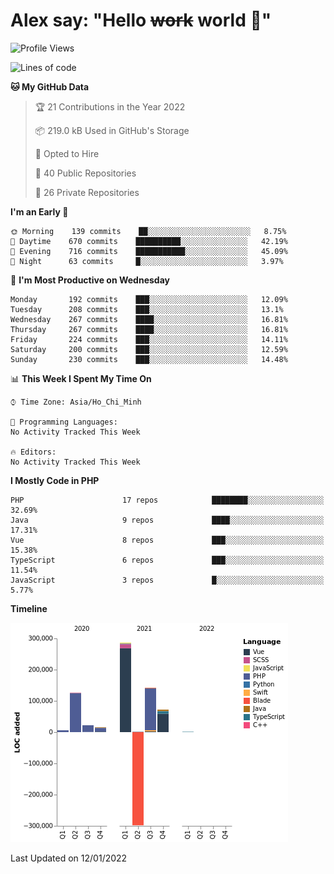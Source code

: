 # Alex say: "Hello ~~work~~ world 🐾"

<!--START_SECTION:waka-->
![Profile Views](http://img.shields.io/badge/Profile%20Views-0-blue)

![Lines of code](https://img.shields.io/badge/From%20Hello%20World%20I%27ve%20Written-375%20Thousand%20lines%20of%20code-blue)

**🐱 My GitHub Data** 

> 🏆 21 Contributions in the Year 2022
 > 
> 📦 219.0 kB Used in GitHub's Storage 
 > 
> 💼 Opted to Hire
 > 
> 📜 40 Public Repositories 
 > 
> 🔑 26 Private Repositories  
 > 
**I'm an Early 🐤** 

```text
🌞 Morning    139 commits    ██░░░░░░░░░░░░░░░░░░░░░░░   8.75% 
🌆 Daytime    670 commits    ██████████░░░░░░░░░░░░░░░   42.19% 
🌃 Evening    716 commits    ███████████░░░░░░░░░░░░░░   45.09% 
🌙 Night      63 commits     █░░░░░░░░░░░░░░░░░░░░░░░░   3.97%

```
📅 **I'm Most Productive on Wednesday** 

```text
Monday       192 commits    ███░░░░░░░░░░░░░░░░░░░░░░   12.09% 
Tuesday      208 commits    ███░░░░░░░░░░░░░░░░░░░░░░   13.1% 
Wednesday    267 commits    ████░░░░░░░░░░░░░░░░░░░░░   16.81% 
Thursday     267 commits    ████░░░░░░░░░░░░░░░░░░░░░   16.81% 
Friday       224 commits    ███░░░░░░░░░░░░░░░░░░░░░░   14.11% 
Saturday     200 commits    ███░░░░░░░░░░░░░░░░░░░░░░   12.59% 
Sunday       230 commits    ███░░░░░░░░░░░░░░░░░░░░░░   14.48%

```


📊 **This Week I Spent My Time On** 

```text
⌚︎ Time Zone: Asia/Ho_Chi_Minh

💬 Programming Languages: 
No Activity Tracked This Week

🔥 Editors: 
No Activity Tracked This Week

```

**I Mostly Code in PHP** 

```text
PHP                      17 repos            ████████░░░░░░░░░░░░░░░░░   32.69% 
Java                     9 repos             ████░░░░░░░░░░░░░░░░░░░░░   17.31% 
Vue                      8 repos             ███░░░░░░░░░░░░░░░░░░░░░░   15.38% 
TypeScript               6 repos             ███░░░░░░░░░░░░░░░░░░░░░░   11.54% 
JavaScript               3 repos             █░░░░░░░░░░░░░░░░░░░░░░░░   5.77%

```


**Timeline**

![Chart not found](https://raw.githubusercontent.com/alexzvn/alexzvn/main/charts/bar_graph.png) 


 Last Updated on 12/01/2022
<!--END_SECTION:waka-->
